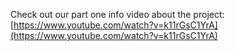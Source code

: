  Check out our part one info video about the project: [https://www.youtube.com/watch?v=k11rGsC1YrA](https://www.youtube.com/watch?v=k11rGsC1YrA)

